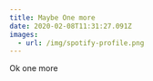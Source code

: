 ```yaml
---
title: Maybe One more
date: 2020-02-08T11:31:27.091Z
images:
  - url: /img/spotify-profile.png
---
```

Ok one more
